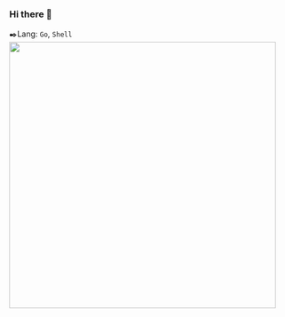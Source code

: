 ### Hi there 👋

✒️Lang: `Go`, `Shell`  
<img src="https://github-readme-stats.vercel.app/api?username=liubo-it&count_private=true&show_icons=true&theme=radical&cache_seconds=1800" width="480" />


